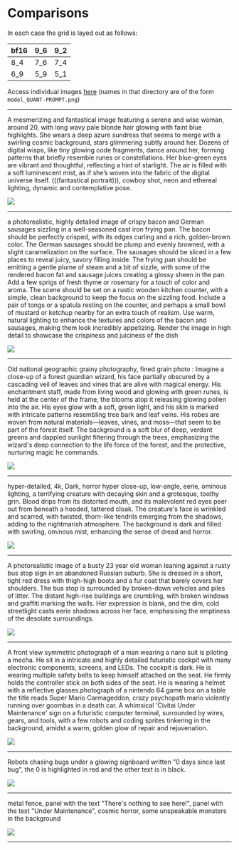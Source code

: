 # Comparisons

In each case the grid is layed out as follows:

|bf16|9_6|9_2|
|-|-|-|
|8_4|7_6|7_4|
|6_9|5_9|5_1|

Access individual images [here](https://github.com/chrisgoringe/mixed-gguf-converter/tree/main/comparisons/images) (names in that directory are of the form `model_QUANT-PROMPT.png`)

---
A mesmerizing and fantastical image featuring a serene and wise woman, around 20, with long wavy pale blonde hair glowing with faint blue highlights. She wears a deep azure sundress that seems to merge with a swirling cosmic background, stars glimmering subtly around her. Dozens of digital wisps, like tiny glowing code fragments, dance around her, forming patterns that briefly resemble runes or constellations. Her blue-green eyes are vibrant and thoughtful, reflecting a hint of starlight. The air is filled with a soft luminescent mist, as if she’s woven into the fabric of the digital universe itself. (((fantastical portrait))), cowboy shot, neon and ethereal lighting, dynamic and contemplative pose.

![](./prompt_0.png)

---
a photorealistic, highly detailed image of crispy bacon and German sausages sizzling in a well-seasoned cast iron frying pan. The bacon should be perfectly crisped, with its edges curling and a rich, golden-brown color. The German sausages should be plump and evenly browned, with a slight caramelization on the surface. The sausages should be sliced in a few places to reveal juicy, savory filling inside. The frying pan should be emitting a gentle plume of steam and a bit of sizzle, with some of the rendered bacon fat and sausage juices creating a glossy sheen in the pan. Add a few sprigs of fresh thyme or rosemary for a touch of color and aroma. The scene should be set on a rustic wooden kitchen counter, with a simple, clean background to keep the focus on the sizzling food. Include a pair of tongs or a spatula resting on the counter, and perhaps a small bowl of mustard or ketchup nearby for an extra touch of realism. Use warm, natural lighting to enhance the textures and colors of the bacon and sausages, making them look incredibly appetizing. Render the image in high detail to showcase the crispiness and juiciness of the dish

![](./prompt_1.png)

---
Old national geographic grainy photography, fined grain photo : Imagine a close-up of a forest guardian wizard, his face partially obscured by a cascading veil of leaves and vines that are alive with magical energy. His enchantment staff, made from living wood and glowing with green runes, is held at the center of the frame, the blooms atop it releasing glowing pollen into the air. His eyes glow with a soft, green light, and his skin is marked with intricate patterns resembling tree bark and leaf veins. His robes are woven from natural materials—leaves, vines, and moss—that seem to be part of the forest itself. The background is a soft blur of deep, verdant greens and dappled sunlight filtering through the trees, emphasizing the wizard's deep connection to the life force of the forest, and the protective, nurturing magic he commands.

![](./prompt_2.png)

---
hyper-detailed, 4k, Dark, horror hyper close-up, low-angle, eerie, ominous lighting, a terrifying creature with decaying skin and a grotesque, toothy grin. Blood drips from its distorted mouth, and its malevolent red eyes peer out from beneath a hooded, tattered cloak. The creature's face is wrinkled and scarred, with twisted, thorn-like tendrils emerging from the shadows, adding to the nightmarish atmosphere. The background is dark and filled with swirling, ominous mist, enhancing the sense of dread and horror.

![](./prompt_3.png)

---
A photorealistic image of a busty 23 year old woman leaning against a rusty bus stop sign in an abandoned Russian suburb.  She is dressed in a short, tight red dress with thigh-high boots and a fur coat that barely covers her shoulders.  The bus stop is surrounded by broken-down vehicles and piles of litter. The distant high-rise buildings are crumbling, with broken windows and graffiti marking the walls.  Her expression is blank, and the dim, cold streetlight casts eerie shadows across her face, emphasising the emptiness of the desolate surroundings.

![](./prompt_4.png)

---
A front view symmetric photograph of a man wearing a nano suit is piloting a mecha. He sit in a intricate and highly detailed futuristic cockpit with many electronic components, screens, and LEDs. The cockpit is dark. He is wearing multiple safety belts to keep himself attached on the seat. He firmly holds the controller stick on both sides of the seat. He is wearing a helmet with a reflective glasses.photograph of a nintendo 64 game box on a table the title reads Super Mario Carmageddon, crazy psychopath mario violently running over goombas in a death car. A whimsical 'Civitai Under Maintenance' sign on a futuristic computer terminal, surrounded by wires, gears, and tools, with a few robots and coding sprites tinkering in the background, amidst a warm, golden glow of repair and rejuvenation.

![](./prompt_5.png)

---
Robots chasing bugs under a glowing signboard written "0 days since last bug", the 0 is highlighted in red and the other text is in black.

![](./prompt_6.png)

---
metal fence, panel with the text "There's nothing to see here!", panel with the text "Under Maintenance", cosmic horror, some unspeakable monsters in the background

![](./prompt_7.png)

---